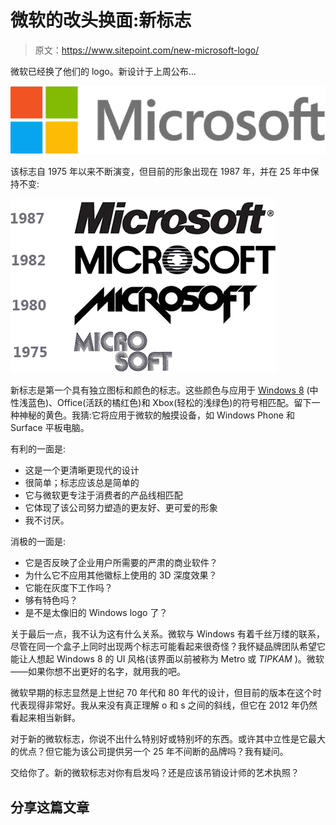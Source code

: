 # 微软的改头换面:新标志

> 原文：<https://www.sitepoint.com/new-microsoft-logo/>

微软已经换了他们的 logo。新设计于上周公布…

![Microsoft new logo](img/6d206b35526e483ffa9d3b7e00863bb8.png)

该标志自 1975 年以来不断演变，但目前的形象出现在 1987 年，并在 25 年中保持不变:

![Microsoft old logo](img/c978cdeb23e434ebdb775a029d5fc9b0.png)

新标志是第一个具有独立图标和颜色的标志。这些颜色与应用于 [Windows 8](https://www.sitepoint.com/microsoft-new-windows-8-logo/) (中性浅蓝色)、Office(活跃的橘红色)和 Xbox(轻松的浅绿色)的符号相匹配。留下一种神秘的黄色。我猜:它将应用于微软的触摸设备，如 Windows Phone 和 Surface 平板电脑。

有利的一面是:

*   这是一个更清晰更现代的设计
*   很简单；标志应该总是简单的
*   它与微软更专注于消费者的产品线相匹配
*   它体现了该公司努力塑造的更友好、更可爱的形象
*   我不讨厌。

消极的一面是:

*   它是否反映了企业用户所需要的严肃的商业软件？
*   为什么它不应用其他徽标上使用的 3D 深度效果？
*   它能在灰度下工作吗？
*   够有特色吗？
*   是不是太像旧的 Windows logo 了？

关于最后一点，我不认为这有什么关系。微软与 Windows 有着千丝万缕的联系，尽管在同一个盒子上同时出现两个标志可能看起来很奇怪？我怀疑品牌团队希望它能让人想起 Windows 8 的 UI 风格(该界面以前被称为 Metro 或 *TIPKAM* )。微软——如果你想不出更好的名字，就用我的吧。

微软早期的标志显然是上世纪 70 年代和 80 年代的设计，但目前的版本在这个时代表现得非常好。我从来没有真正理解 o 和 s 之间的斜线，但它在 2012 年仍然看起来相当新鲜。

对于新的微软标志，你说不出什么特别好或特别坏的东西。或许其中立性是它最大的优点？但它能为该公司提供另一个 25 年不间断的品牌吗？我有疑问。

交给你了。新的微软标志对你有启发吗？还是应该吊销设计师的艺术执照？

## 分享这篇文章